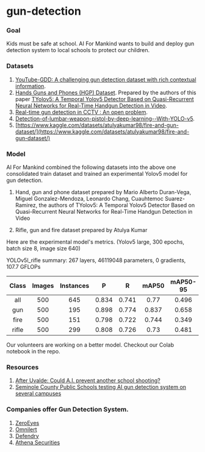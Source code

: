 # gun-detection

### Goal
Kids must be safe at school. AI For Mankind wants to build and deploy gun detection system to local schools to protect our children.

### Datasets
1. [YouTube-GDD: A challenging gun detection dataset with rich contextual information](https://github.com/UCAS-GYX/YouTube-GDD).
2. [Hands Guns and Phones (HGP) Dataset](https://drive.google.com/file/d/138Zp7MuchcS4He6LBFSTow5q97BwnpWv).
Prepared by the authors of this paper [TYolov5: A Temporal Yolov5 Detector Based on Quasi-Recurrent Neural Networks for Real-Time Handgun Detection in Video](https://www.researchgate.net/profile/Cuauhtemoc-Suarez-Ramirez-3/publication/356339851_TYolov5_A_Temporal_Yolov5_Detector_Based_on_Quasi-Recurrent_Neural_Networks_for_Real-Time_Handgun_Detection_in_Video).
3. [Real-time gun detection in CCTV : An open problem](https://github.com/Deepknowledge-US/US-Real-time-gun-detection-in-CCTV-An-open-problem-dataset).
4. [Detection-of-lumbar-weapon-pistol-by-deep-learning--With-YOLO-v5](https://github.com/amin-tohidi/Detection-of-pistol-by-deep-learning-With-YOLO_v5).
5. [https://www.kaggle.com/datasets/atulyakumar98/fire-and-gun-dataset/](https://www.kaggle.com/datasets/atulyakumar98/fire-and-gun-dataset/)


### Model
AI For Mankind combined the following datasets into the above one consolidated train dataset and trained an experimental Yolov5 model for gun detection.

1. Hand, gun and phone dataset prepared by
Mario Alberto Duran-Vega, Miguel Gonzalez-Mendoza, Leonardo Chang, Cuauhtemoc Suarez-Ramirez, the authors of TYolov5: A Temporal Yolov5 Detector Based on Quasi-Recurrent Neural Networks for Real-Time Handgun Detection in Video

2. Rifle, gun and fire dataset prepared by Atulya Kumar

Here are the experimental model's metrics. (Yolov5 large, 300 epochs, batch size 8, image size 640)

YOLOv5l_rifle summary: 267 layers, 46119048 parameters, 0 gradients, 107.7 GFLOPs


| Class | Images | Instances |   P   |   R   | mAP50 | mAP50-95 |
|:-----:|:------:|:---------:|:-----:|:-----:|:-----:|:--------:|
| all   | 500    | 645       | 0.834 | 0.741 | 0.77  | 0.496    |
| gun   | 500    | 195       | 0.898 | 0.774 | 0.837 | 0.658    |
| fire  | 500    | 151       | 0.798 | 0.722 | 0.744 | 0.349    |
| rifle | 500    | 299       | 0.808 | 0.726 | 0.73  | 0.481    |
                

Our volunteers are working on a better model. Checkout our Colab notebook in the repo.


### Resources
1. [After Uvalde: Could A.I. prevent another school shooting?](https://fortune.com/2022/05/31/ai-prevent-uvalde-mass-school-shooting/)
2. [Seminole County Public Schools testing AI gun detection system on several campuses](https://www.wesh.com/article/seminole-ai-gun-detection/40120102#)

### Companies offer Gun Detection System.
1. [ZeroEyes](https://zeroeyes.com/)
2. [Omnilert](https://www.omnilert.com/)
3. [Defendry](https://defendry.com/)
4. [Athena Securities](https://www.athena-security.com/)

